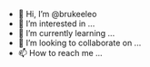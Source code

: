 - 👋 Hi, I’m @brukeeleo
- 👀 I’m interested in ...
- 🌱 I’m currently learning ...
- 💞️ I’m looking to collaborate on ...
- 📫 How to reach me ...

<!---
brukeeleo/brukeeleo is a ✨ special ✨ repository because its `README.md` (this file) appears on your GitHub profile.
You can click the Preview link to take a look at your changes.
--->

